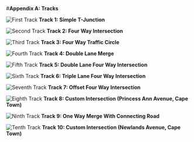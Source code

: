 #__**Appendix A: Tracks**__

![First Track](track1.png)
**Track 1: Simple T-Junction**


![Second Track](track2.png)
**Track 2: Four Way Intersection**


![Third Track](track3.png)
**Track 3: Four Way Traffic Circle**


![Fourth Track](track4.png)
**Track 4: Double Lane Merge**


![Fifth Track](track5.png)
**Track 5: Double Lane Four Way Intersection**


![Sixth Track](track6.png)
**Track 6: Triple Lane Four Way Intersection**


![Seventh Track](track7.png)
**Track 7: Offset Four Way Intersection**


![Eighth Track](track8.png)
**Track 8: Custom Intersection (Princess Ann Avenue, Cape Town)**


![Ninth Track](track9.png)
**Track 9: One Way Merge With Connecting Road**


![Tenth Track](track10.png)
**Track 10: Custom Intersection (Newlands Avenue, Cape Town)**

